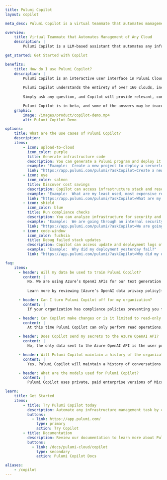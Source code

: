 ```yaml
---
title: Pulumi Copilot
layout: copilot

meta_desc: Pulumi Copilot is a virtual teammate that automates management of any cloud

overview:
    title: Virtual Teammate that Automates Management of Any Cloud
    description: |
        Pulumi Copilot is a LLM-based assistant that automates any infrastructure management task. Copilot combines the power of large language models with semantic understanding of the cloud to unlock greater insights and controls over managing cloud infrastructure. Using the same GPT experience everyone knows, loves, and uses everyday, engineers can find anything in their cloud infrastructure and take action on any cloud resource. Pulumi Copilot lowers the barriers of managing the lifecycle of cloud infrastructure. 

get_started: Get Started with Copilot

benefits:
    title: How do I use Pulumi Copilot?
    description: |
        Pulumi Copilot is an interactive user interface in Pulumi Cloud, Pulumi documentation, and Pulumi CLI.
        
        Pulumi Copilot understands the entirety of over 160 clouds, including public clouds (AWS, Azure, Google Cloud), cloud native (Kubernetes, Helm), SaaS providers (Snowflake, Cloudflare, Datadog), and more. Pulumi Copilot directly interfaces with these cloud APIs and data models.
        
        Simply ask any question, and Copilot will provide relevant, contextual, and effective responses to queries across the entire platform.

        Pulumi Copilot is in beta, and some of the answers may be inaccurate. Please send us your feedback so we can continue to improve the experience by typing `/bug` into Copilot or filing an [issue](https://github.com/pulumi/pulumi/issues/new/choose) in GitHub.
    graphic:
        image: /images/product/copilot-demo.mp4
        alt: Pulumi Copilot Demo

options:
    title: What are the use cases of Pulumi Copilot?
    description:
    items:
        - icon: upload-to-cloud
          icon_color: purple
          title: Generate infrastructure code
          description: You can generate a Pulumi program and deploy it as a template in seconds with a few simple text prompts.
          example: "Example:  Create a new project to deploy a serverless application on AWS"
          link: "https://app.pulumi.com/pulumi/?askCopilot=Create a new project to deploy a serverless application on AWS"
        - icon: eye
          icon_color: salmon
          title: Discover cost savings
          description: Copilot can access infrastructure stack and resource data, so you can analyze your infrastructure on cost, compliance, cloud usage.
          example: "Example:  What are my least used, most expensive resources?"
          link: "https://app.pulumi.com/pulumi/?askCopilot=What are my least used, most expensive resources?"
        - icon: shield
          icon_color: blue
          title: Run compliance checks
          description: You can analyze infrastructure for security and compliance concerns.
          example: "Example:  We are going through an internal security audit. Can you tell me any infrastructure that is not following AWS Well-Architected standards?"
          link: "https://app.pulumi.com/pulumi/?askCopilot=We are going through an internal security audit. Can you tell me any infrastructure that is not following AWS Well-Architected standards?"
        - icon: code-window
          icon_color: fuchsia
          title: Debug failed stack updates
          description: Copilot can access update and deployment logs of your stacks, so you can easily get answers about what caused failures.
          example: "Example:  Why did my deployment yesterday fail?"
          link: "https://app.pulumi.com/pulumi/?askCopilot=Why did my deployment yesterday fail?"

faq:
    items:
      - header: Will my data be used to train Pulumi Copilot?
        content: |
          No. We are using Azure’s OpenAI APIs for our text generation and are not using either a self-finetuned model or Azure’s finetuning product.  
          
          Learn more by reviewing [Azure’s OpenAI data privacy policy](https://learn.microsoft.com/en-us/legal/cognitive-services/openai/data-privacy#how-does-the-azure-openai-service-process-data)

      - header: Can I turn Pulumi Copilot off for my organization?
        content: |
          If your organization has compliance policies preventing you from using Large Language Models, you can turn Pulumi Copilot off in your organization by navigating to Organization Settings > Access Management > Pulumi Copilot.  

      - header: Can Copilot make changes or is it limited to read-only scenarios?
        content: |
          At this time Pulumi Copilot can only perform read operations, such as making GET requests on the user's behalf. If you ask Pulumi Copilot to perform an action, such as making a member an admin, it will confirm it is not able to. 

      - header: Does Copilot send my secrets to the Azure OpenAI API?
        content: |
          No, the only data sent to the Azure OpenAI API is the user prompt. We do not share any information with the model about your Pulumi state file, we make API calls on your behalf that may surface this information in the response. If you provide secrets in your prompt they will be sent to Azure, and similarly if you have unencrypted secrets in your state file, the model could see portions of it in an API response. 

      - header: Will Pulumi Copilot maintain a history of the organization’s conversations?
        content: |
          Yes, Pulumi Copilot will maintain a history of conversations for all users in an organization. Pulumi requires access to these conversations in order to ensure the best experience for customers. This allows Pulumi to manage support requests that may come up as well as evaluate the customer experience to identify areas for improvement in the future.

      - header: What are the models used for Pulumi Copilot?
        content: |
          Pulumi Copilot uses private, paid enterprise versions of Microsoft Azure OpenAI models. 

learn:
    title: Get Started
    items:
        - title: Try Pulumi Copilot today
          description: Automate any infrastructure management task by creating a free Pulumi account.
          buttons:
            - link: https://app.pulumi.com/
              type: primary
              action: Try Copilot
        - title: Documentation
          description: Review our documentation to learn more about Pulumi Copilot.
          buttons:
            - link: /docs/pulumi-cloud/copilot
              type: secondary
              action: Pulumi Copilot Docs

aliases:
    - /copilot
---
```


